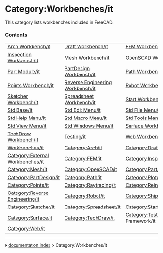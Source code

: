 # Category:Workbenches/it
This category lists workbenches included in FreeCAD.

### Contents

|     |     |     |
| --- | --- | --- |
| [Arch Workbench/it](Arch_Workbench/it.md) | [Draft Workbench/it](Draft_Workbench/it.md) | [FEM Workbench/it](FEM_Workbench/it.md) |
| [Inspection Workbench/it](Inspection_Workbench/it.md) | [Mesh Workbench/it](Mesh_Workbench/it.md) | [OpenSCAD Workbench/it](OpenSCAD_Workbench/it.md) |
| [Part Module/it](Part_Module/it.md) | [PartDesign Workbench/it](PartDesign_Workbench/it.md) | [Path Workbench/it](Path_Workbench/it.md) |
| [Points Workbench/it](Points_Workbench/it.md) | [Reverse Engineering Workbench/it](Reverse_Engineering_Workbench/it.md) | [Robot Workbench/it](Robot_Workbench/it.md) |
| [Sketcher Workbench/it](Sketcher_Workbench/it.md) | [Spreadsheet Workbench/it](Spreadsheet_Workbench/it.md) | [Start Workbench/it](Start_Workbench/it.md) |
| [Std Base/it](Std_Base/it.md) | [Std Edit Menu/it](Std_Edit_Menu/it.md) | [Std File Menu/it](Std_File_Menu/it.md) |
| [Std Help Menu/it](Std_Help_Menu/it.md) | [Std Macro Menu/it](Std_Macro_Menu/it.md) | [Std Tools Menu/it](Std_Tools_Menu/it.md) |
| [Std View Menu/it](Std_View_Menu/it.md) | [Std Windows Menu/it](Std_Windows_Menu/it.md) | [Surface Workbench/it](Surface_Workbench/it.md) |
| [TechDraw Workbench/it](TechDraw_Workbench/it.md) | [Testing/it](Testing/it.md) | [Web Workbench/it](Web_Workbench/it.md) |
| [Workbenches/it](Workbenches/it.md) | [Category:Arch/it](Category_Arch/it.md) | [Category:Draft/it](Category_Draft/it.md) |
| [Category:External Workbenches/it](Category_External_Workbenches/it.md) | [Category:FEM/it](Category_FEM/it.md) | [Category:Inspection/it](Category_Inspection/it.md) |
| [Category:Mesh/it](Category_Mesh/it.md) | [Category:OpenSCAD/it](Category_OpenSCAD/it.md) | [Category:Part/it](Category_Part/it.md) |
| [Category:PartDesign/it](Category_PartDesign/it.md) | [Category:Path/it](Category_Path/it.md) | [Category:Plot/it](Category_Plot/it.md) |
| [Category:Points/it](Category_Points/it.md) | [Category:Raytracing/it](Category_Raytracing/it.md) | [Category:Reinforcement/it](Category_Reinforcement/it.md) |
| [Category:Reverse Engineering/it](Category_Reverse_Engineering/it.md) | [Category:Robot/it](Category_Robot/it.md) | [Category:Ship/it](Category_Ship/it.md) |
| [Category:Sketcher/it](Category_Sketcher/it.md) | [Category:Spreadsheet/it](Category_Spreadsheet/it.md) | [Category:Start/it](Category_Start/it.md) |
| [Category:Surface/it](Category_Surface/it.md) | [Category:TechDraw/it](Category_TechDraw/it.md) | [Category:Test Framework/it](Category_Test_Framework/it.md) |
| [Category:Web/it](Category_Web/it.md) |



---
⏵ [documentation index](../README.md) > Category:Workbenches/it
